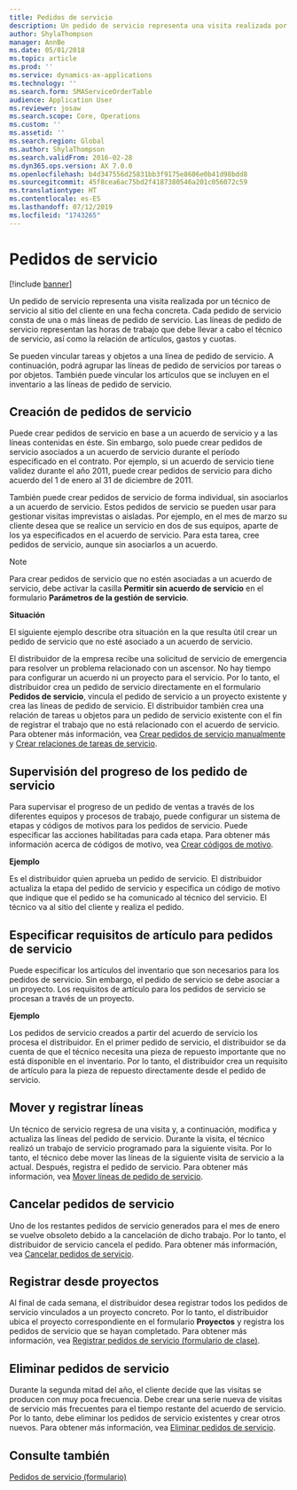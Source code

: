 ```yaml
---
title: Pedidos de servicio
description: Un pedido de servicio representa una visita realizada por un técnico de servicio al sitio del cliente en una fecha concreta.
author: ShylaThompson
manager: AnnBe
ms.date: 05/01/2018
ms.topic: article
ms.prod: ''
ms.service: dynamics-ax-applications
ms.technology: ''
ms.search.form: SMAServiceOrderTable
audience: Application User
ms.reviewer: josaw
ms.search.scope: Core, Operations
ms.custom: ''
ms.assetid: ''
ms.search.region: Global
ms.author: ShylaThompson
ms.search.validFrom: 2016-02-28
ms.dyn365.ops.version: AX 7.0.0
ms.openlocfilehash: b4d347556d25831bb3f9175e8606e0b41d98bdd8
ms.sourcegitcommit: 45f8cea6ac75bd2f4187380546a201c056072c59
ms.translationtype: HT
ms.contentlocale: es-ES
ms.lasthandoff: 07/12/2019
ms.locfileid: "1743265"
---
```

# <a name="service-orders"></a>Pedidos de servicio   

[!include [banner](../includes/banner.md)]


Un pedido de servicio representa una visita realizada por un técnico de servicio al sitio del cliente en una fecha concreta. Cada pedido de servicio consta de una o más líneas de pedido de servicio. Las líneas de pedido de servicio representan las horas de trabajo que debe llevar a cabo el técnico de servicio, así como la relación de artículos, gastos y cuotas.

Se pueden vincular tareas y objetos a una línea de pedido de servicio. A continuación, podrá agrupar las líneas de pedido de servicios por tareas o por objetos. También puede vincular los artículos que se incluyen en el inventario a las líneas de pedido de servicio.

## <a name="create-service-orders"></a>Creación de pedidos de servicio

Puede crear pedidos de servicio en base a un acuerdo de servicio y a las líneas contenidas en éste. Sin embargo, solo puede crear pedidos de servicio asociados a un acuerdo de servicio durante el período especificado en el contrato. Por ejemplo, si un acuerdo de servicio tiene validez durante el año 2011, puede crear pedidos de servicio para dicho acuerdo del 1 de enero al 31 de diciembre de 2011.

También puede crear pedidos de servicio de forma individual, sin asociarlos a un acuerdo de servicio. Estos pedidos de servicio se pueden usar para gestionar visitas imprevistas o aisladas. Por ejemplo, en el mes de marzo su cliente desea que se realice un servicio en dos de sus equipos, aparte de los ya especificados en el acuerdo de servicio. Para esta tarea, cree pedidos de servicio, aunque sin asociarlos a un acuerdo.


> [!NOTE]
> <P>Para crear pedidos de servicio que no estén asociadas a un acuerdo de servicio, debe activar la casilla <STRONG>Permitir sin acuerdo de servicio</STRONG> en el formulario <STRONG>Parámetros de la gestión de servicio</STRONG>.</P>

**Situación**

El siguiente ejemplo describe otra situación en la que resulta útil crear un pedido de servicio que no esté asociado a un acuerdo de servicio.

El distribuidor de la empresa recibe una solicitud de servicio de emergencia para resolver un problema relacionado con un ascensor. No hay tiempo para configurar un acuerdo ni un proyecto para el servicio. Por lo tanto, el distribuidor crea un pedido de servicio directamente en el formulario **Pedidos de servicio**, vincula el pedido de servicio a un proyecto existente y crea las líneas de pedido de servicio. El distribuidor también crea una relación de tareas u objetos para un pedido de servicio existente con el fin de registrar el trabajo que no está relacionado con el acuerdo de servicio. Para obtener más información, vea [Crear pedidos de servicio manualmente](create-service-orders-manually.md) y [Crear relaciones de tareas de servicio](create-service-task-relations.md).

## <a name="monitor-the-progress-of-service-orders"></a>Supervisión del progreso de los pedido de servicio

Para supervisar el progreso de un pedido de ventas a través de los diferentes equipos y procesos de trabajo, puede configurar un sistema de etapas y códigos de motivos para los pedidos de servicio. Puede especificar las acciones habilitadas para cada etapa. Para obtener más información acerca de códigos de motivo, vea [Crear códigos de motivo](create-reason-codes.md).

**Ejemplo**

Es el distribuidor quien aprueba un pedido de servicio. El distribuidor actualiza la etapa del pedido de servicio y especifica un código de motivo que indique que el pedido se ha comunicado al técnico del servicio. El técnico va al sitio del cliente y realiza el pedido.

## <a name="specify-item-requirements-for-service-orders"></a>Especificar requisitos de artículo para pedidos de servicio

Puede especificar los artículos del inventario que son necesarios para los pedidos de servicio. Sin embargo, el pedido de servicio se debe asociar a un proyecto. Los requisitos de artículo para los pedidos de servicio se procesan a través de un proyecto. 

**Ejemplo**

Los pedidos de servicio creados a partir del acuerdo de servicio los procesa el distribuidor. En el primer pedido de servicio, el distribuidor se da cuenta de que el técnico necesita una pieza de repuesto importante que no está disponible en el inventario. Por lo tanto, el distribuidor crea un requisito de artículo para la pieza de repuesto directamente desde el pedido de servicio.

## <a name="move-and-post-lines"></a>Mover y registrar líneas

Un técnico de servicio regresa de una visita y, a continuación, modifica y actualiza las líneas del pedido de servicio. Durante la visita, el técnico realizó un trabajo de servicio programado para la siguiente visita. Por lo tanto, el técnico debe mover las líneas de la siguiente visita de servicio a la actual. Después, registra el pedido de servicio. Para obtener más información, vea [Mover líneas de pedido de servicio](move-service-order-lines.md).

## <a name="cancel-service-orders"></a>Cancelar pedidos de servicio

Uno de los restantes pedidos de servicio generados para el mes de enero se vuelve obsoleto debido a la cancelación de dicho trabajo. Por lo tanto, el distribuidor de servicio cancela el pedido. Para obtener más información, vea [Cancelar pedidos de servicio](cancel-service-orders.md).

## <a name="post-from-projects"></a>Registrar desde proyectos

Al final de cada semana, el distribuidor desea registrar todos los pedidos de servicio vinculados a un proyecto concreto. Por lo tanto, el distribuidor ubica el proyecto correspondiente en el formulario **Proyectos** y registra los pedidos de servicio que se hayan completado. Para obtener más información, vea [Registrar pedidos de servicio (formulario de clase)](https://technet.microsoft.com/library/aa574685\(v=ax.60\)).

## <a name="delete-service-orders"></a>Eliminar pedidos de servicio

Durante la segunda mitad del año, el cliente decide que las visitas se producen con muy poca frecuencia. Debe crear una serie nueva de visitas de servicio más frecuentes para el tiempo restante del acuerdo de servicio. Por lo tanto, debe eliminar los pedidos de servicio existentes y crear otros nuevos. Para obtener más información, vea [Eliminar pedidos de servicio](delete-service-orders.md).

## <a name="see-also"></a>Consulte también

[Pedidos de servicio (formulario)](https://technet.microsoft.com/library/aa554361\(v=ax.60\))

  


